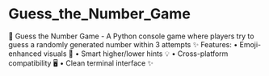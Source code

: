 # Guess_the_Number_Game
🎯 Guess the Number Game - A Python console game where players try to guess a randomly generated number within 3 attempts  ✨ Features: • Emoji-enhanced visuals 🎨 • Smart higher/lower hints 💡 • Cross-platform compatibility 🖥️ • Clean terminal interface ✨
